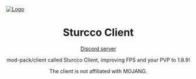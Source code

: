 <!DOCTYPE html>
<html lang="pt-br">
<head>
<meta charset="utf-8">
<a class="navbar-brand" href="https://github.com/NeturnProjects/Sturcco-Client" title="Página inicial">
<img alt="Logo" src="[https://mush.com.br/branding/mush_flat_menu.png](https://cdn.discordapp.com/attachments/1056020605327130736/1065383342188531763/logo.png)">
</a>
<h1 align="center">Sturcco Client</h1>

<p align="center">
  <a href="https://discord.gg/kCTRqgr6mG">Discord server</a>
</p>

<p align="center">
mod-pack/client called Sturcco Client, improving FPS and your PVP to 1.8.9!

<p align="center">
The client is not affiliated with MOJANG.
